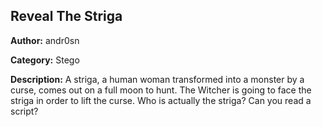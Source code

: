## Reveal The Striga
**Author:** andr0sn

**Category:** Stego

**Description:** A striga, a human woman transformed into a monster by a curse, comes out on a full moon to hunt.
The Witcher is going to face the striga in order to lift the curse. Who is actually the striga? Can you read a script?  

